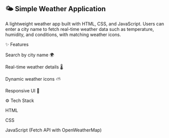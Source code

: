 ## 🌤️ Simple Weather Application

A lightweight weather app built with HTML, CSS, and JavaScript.
Users can enter a city name to fetch real-time weather data such as temperature, humidity, and conditions, with matching weather icons.

✨ Features

Search by city name 🌍

Real-time weather details 🌡️

Dynamic weather icons ⛅

Responsive UI 📱

⚙️ Tech Stack

HTML

CSS

JavaScript (Fetch API with OpenWeatherMap)
